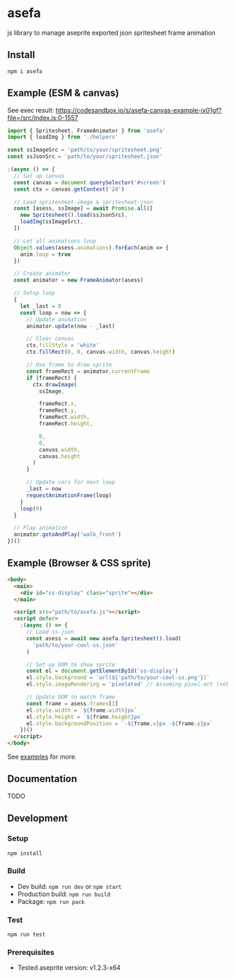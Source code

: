 # asefa

js library to manage aseprite exported json spritesheet frame animation

## Install

`npm i asefa`

## Example (ESM & canvas)

See exec result: https://codesandbox.io/s/asefa-canvas-example-ix01gf?file=/src/index.js:0-1557

```js
import { Spritesheet, FrameAnimator } from 'asefa'
import { loadImg } from './helpers'

const ssImageSrc = 'path/to/your/spritesheet.png'
const ssJsonSrc = 'path/to/your/spritesheet.json'

;(async () => {
  // Set up canvas
  const canvas = document.querySelector('#screen')
  const ctx = canvas.getContext('2d')

  // Load spritesheet-image & spritesheet-json
  const [asess, ssImage] = await Promise.all([
    new Spritesheet().load(ssJsonSrc),
    loadImg(ssImageSrc),
  ])

  // Let all animations loop
  Object.values(asess.animations).forEach(anim => {
    anim.loop = true
  })

  // Create animator
  const animator = new FrameAnimator(asess)

  // Setup loop
  {
    let _last = 0
    const loop = now => {
      // Update animation
      animator.update(now - _last)

      // Clear canvas
      ctx.fillStyle = 'white'
      ctx.fillRect(0, 0, canvas.width, canvas.height)

      // Use frame to draw sprite
      const frameRect = animator.currentFrame
      if (frameRect) {
        ctx.drawImage(
          ssImage,

          frameRect.x,
          frameRect.y,
          frameRect.width,
          frameRect.height,

          0,
          0,
          canvas.width,
          canvas.height
        )
      }

      // Update vars for next loop
      _last = now
      requestAnimationFrame(loop)
    }
    loop(0)
  }

  // Play animation
  animator.gotoAndPlay('walk_front')
})()
```

## Example (Browser & CSS sprite)

```html
<body>
  <main>
    <div id="ss-display" class="sprite"></div>
  </main>

  <script src="path/to/asefa.js"></script>
  <script defer>
    ;(async () => {
      // Load ss-json
      const asess = await new asefa.Spritesheet().load(
        'path/to/your-cool-ss.json'
      )

      // Set up DOM to show sprite
      const el = document.getElementById('ss-display')
      el.style.background = `url(${'path/to/your-cool-ss.png'})`
      el.style.imageRendering = 'pixelated' // Assuming pixel-art (not necessary)

      // Update DOM to match frame
      const frame = asess.frames[1]
      el.style.width = `${frame.width}px`
      el.style.height = `${frame.height}px`
      el.style.backgroundPosition = `-${frame.x}px -${frame.y}px`
    })()
  </script>
</body>
```

See [examples](examples) for more.

## Documentation

TODO

## Development

### Setup

`npm install`

### Build

- Dev build: `npm run dev` or `npm start`
- Production build: `npm run build`
- Package: `npm run pack`

### Test

`npm run test`

### Prerequisites

- Tested aseprite version: v1.2.3-x64
